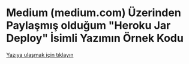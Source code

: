 # Medium (medium.com) Üzerinden Paylaşmış olduğum "Heroku Jar Deploy" İsimli Yazımın Örnek Kodu

[Yazıya ulaşmak için tıklayın](https://medium.com/@metinalniacik/maven-spotbugs-plugin-ile-bug-tespit-etme-ve-reporlama-c3b617a0d14a)
